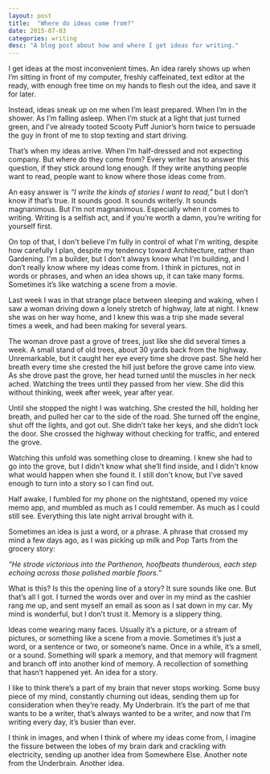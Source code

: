 ```yaml
---
layout: post
title:  "Where do ideas come from?"
date: 2015-07-03
categories: writing
desc: "A blog post about how and where I get ideas for writing."
---
```


I get ideas at the most inconvenient times. An idea rarely shows up when I’m sitting in front of my computer, freshly caffeinated, text editor at the ready, with enough free time on my hands to flesh out the idea, and save it for later.

Instead, ideas sneak up on me when I’m least prepared. When I’m in the shower. As I’m falling asleep. When I’m stuck at a light that just turned green, and I’ve already tooted Scooty Puff Junior’s horn twice to persuade the guy in front of me to stop texting and start driving.

That’s when my ideas arrive. When I’m half-dressed and not expecting company. But where do they come from? Every writer has to answer this question, if they stick around long enough. If they write anything people want to read, people want to know where those ideas come from.

An easy answer is *“I write the kinds of stories I want to read,”* but I don’t know if that’s true. It sounds good. It sounds writerly. It sounds magnanimous. But I’m not magnanimous. Especially when it comes to writing. Writing is a selfish act, and if you’re worth a damn, you’re writing for yourself first.

On top of that, I don't believe I'm fully in control of what I'm writing, despite how carefully I plan, despite my tendency toward Architecture, rather than Gardening. I'm a builder, but I don't always know what I'm building, and I don’t really know where my ideas come from. I think in pictures, not in words or phrases, and when an idea shows up, it can take many forms. Sometimes it’s like watching a scene from a movie.

Last week I was in that strange place between sleeping and waking, when I saw a woman driving down a lonely stretch of highway, late at night. I knew she was on her way home, and I knew this was a trip she made several times a week, and had been making for several years.

The woman drove past a grove of trees, just like she did several times a week. A small stand of old trees, about 30 yards back from the highway. Unremarkable, but it caught her eye every time she drove past. She held her breath every time she crested the hill just before the grove came into view. As she drove past the grove, her head turned until the muscles in her neck ached. Watching the trees until they passed from her view. She did this without thinking, week after week, year after year.

Until she stopped the night I was watching. She crested the hill, holding her breath, and pulled her car to the side of the road. She turned off the engine, shut off the lights, and got out. She didn’t take her keys, and she didn’t lock the door. She crossed the highway without checking for traffic, and entered the grove.

Watching this unfold was something close to dreaming. I knew she had to go into the grove, but I didn't know what she’ll find inside, and I didn't know what would happen when she found it. I still don't know, but I've saved enough to turn into a story so I can find out.

Half awake, I fumbled for my phone on the nightstand, opened my voice memo app, and mumbled as much as I could remember. As much as I could still see. Everything this late night arrival brought with it.

Sometimes an idea is just a word, or a phrase. A phrase that crossed my mind a few days ago, as I was picking up milk and Pop Tarts from the grocery story:

*“He strode victorious into the Parthenon, hoofbeats thunderous, each step echoing across those polished marble floors.”*

What is this? Is this the opening line of a story? It sure sounds like one. But that’s all I got. I turned the words over and over in my mind as the cashier rang me up, and sent myself an email as soon as I sat down in my car. My mind is wonderful, but I don’t trust it. Memory is a slippery thing.

Ideas come wearing many faces. Usually it’s a picture, or a stream of pictures, or something like a scene from a movie. Sometimes it’s just a word, or a sentence or two, or someone’s name. Once in a while, it’s a smell, or a sound. Something will spark a memory, and that memory will fragment and branch off into another kind of memory. A recollection of something that hasn’t happened yet. An idea for a story.

I like to think there’s a part of my brain that never stops working. Some busy piece of my mind, constantly churning out ideas, sending them up for consideration when they’re ready. My  Underbrain. It’s the part of me that wants to be a writer, that’s always wanted to be a writer, and now that I’m writing every day, it’s busier than ever.

I think in images, and when I think of where my ideas come from, I imagine the fissure between the lobes of my brain dark and crackling with electricity, sending up another idea from Somewhere Else. Another note from the Underbrain. Another idea.